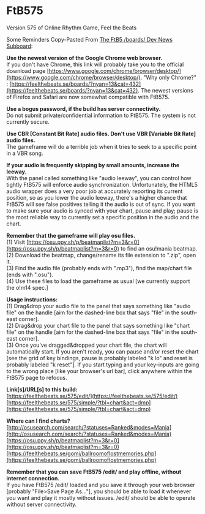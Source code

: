 # FtB575  
Version 575 of Online Rhythm Game, Feel the Beats  
  
Some Reminders Copy-Pasted From [The FtB5 /boards/ Dev News Subboard](https://feelthebeats.se/boards/?nyan=13):  
  
**Use the newest version of the Google Chrome web browser.**  
If you don't have Chrome, this link will probably take you to the official download page [https://www.google.com/chrome/browser/desktop/](https://www.google.com/chrome/browser/desktop/). "Why only Chrome?" : [https://feelthebeats.se/boards/?nyan=13&cat=432](https://feelthebeats.se/boards/?nyan=13&cat=432). The newest versions of Firefox and Safari are now somewhat compatible with FtB575.  
  
**Use a bogus password, if the build has server connectivity.**  
Do not submit private/confidential information to FtB575. The system is not currently secure.  
  
**Use CBR [Constant Bit Rate] audio files. Don't use VBR [Variable Bit Rate] audio files.**  
The gameframe will do a terrible job when it tries to seek to a specific point in a VBR song.  
  
**If your audio is frequently skipping by small amounts, increase the leeway.**  
With the panel called something like "audio leeway", you can control how tightly FtB575 will enforce audio synchronization. Unfortunately, the HTML5 audio wrapper does a very poor job at accurately reporting its current position, so as you lower the audio leeway, there's a higher chance that FtB575 will see false positives telling it the audio is out of sync. If you want to make sure your audio is synced with your chart, pause and play; pause is the most reliable way to currently set a specific position in the audio and the chart.  
  
**Remember that the gameframe will play osu files.**  
(1) Visit [https://osu.ppy.sh/p/beatmaplist?m=3&r=0](https://osu.ppy.sh/p/beatmaplist?m=3&r=0) to find an osu!mania beatmap.  
(2) Download the beatmap, change/rename its file extension to ".zip", open it.  
(3) Find the audio file (probably ends with ".mp3"), find the map/chart file (ends with ".osu").  
(4) Use these files to load the gameframe as usual [we currently support the o!m14 spec.]  
  
**Usage instructions:**  
(1) Drag&drop your audio file to the panel that says something like "audio file" on the handle [aim for the dashed-line box that says "file" in the south-east corner].  
(2) Drag&drop your chart file to the panel that says something like "chart file" on the handle [aim for the dashed-line box that says "file" in the south-east corner].  
(3) Once you've dragged&dropped your chart file, the chart will automatically start. If you aren't ready, you can pause and/or reset the chart [see the grid of key bindings, pause is probably labeled "k lo" and reset is probably labeled "k reset"]. If you start typing and your key-inputs are going to the wrong place [like your browser's url bar], click anywhere within the FtB575 page to refocus.  
  
**Link[s]/URL[s] to this build:**  
[https://feelthebeats.se/575/edit/](https://feelthebeats.se/575/edit/)  
[https://feelthebeats.se/575/simple/?tbl=chart&act=dmp](https://feelthebeats.se/575/simple/?tbl=chart&act=dmp)  
  
**Where can I find charts?**  
[http://osusearch.com/search/?statuses=Ranked&modes=Mania](http://osusearch.com/search/?statuses=Ranked&modes=Mania)  
[https://osu.ppy.sh/p/beatmaplist?m=3&r=0](https://osu.ppy.sh/p/beatmaplist?m=3&r=0)  
[https://feelthebeats.se/gomi/ballroomoflostmemories.php](https://feelthebeats.se/gomi/ballroomoflostmemories.php)  
  
**Remember that you can save FtB575 /edit/ and play offline, without internet connection.**  
If you have FtB575 /edit/ loaded and you save it through your web browser [probably "File>Save Page As..."], you should be able to load it whenever you want and play it mostly without issues. /edit/ should be able to operate without server connectivity.  
